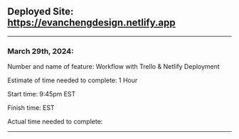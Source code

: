 ## Deployed Site: https://evanchengdesign.netlify.app

---

### March 29th,  2024:

Number and name of feature: Workflow with Trello & Netlify Deployment

Estimate of time needed to complete: 1 Hour

Start time: 9:45pm EST

Finish time:  EST

Actual time needed to complete: 

---


